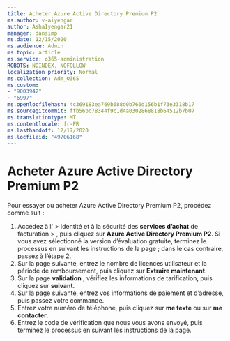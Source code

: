 ```yaml
---
title: Acheter Azure Active Directory Premium P2
ms.author: v-aiyengar
author: AshaIyengar21
manager: dansimp
ms.date: 12/15/2020
ms.audience: Admin
ms.topic: article
ms.service: o365-administration
ROBOTS: NOINDEX, NOFOLLOW
localization_priority: Normal
ms.collection: Adm_O365
ms.custom:
- "9003942"
- "6997"
ms.openlocfilehash: 4c369183ea769b688d0b766d156b1f73e3318b17
ms.sourcegitcommit: ffb56bc78344f9c1d4a0302868818b64512b7b07
ms.translationtype: MT
ms.contentlocale: fr-FR
ms.lasthandoff: 12/17/2020
ms.locfileid: "49706168"
---
```

# <a name="buy-azure-active-directory-premium-p2"></a>Acheter Azure Active Directory Premium P2

Pour essayer ou acheter Azure Active Directory Premium P2, procédez comme suit :

1. Accédez à l'  >  identité et à la sécurité des **services d’achat** de facturation  >  [](https://go.microsoft.com/fwlink/?linkid=2131946), puis cliquez sur **Azure Active Directory Premium P2**.
Si vous avez sélectionné la version d’évaluation gratuite, terminez le processus en suivant les instructions de la page ; dans le cas contraire, passez à l’étape 2.
1. Sur la page suivante, entrez le nombre de licences utilisateur et la période de remboursement, puis cliquez sur **Extraire maintenant**.
1. Sur la page **validation** , vérifiez les informations de tarification, puis cliquez sur **suivant**.
1. Sur la page suivante, entrez vos informations de paiement et d’adresse, puis passez votre commande.
1. Entrez votre numéro de téléphone, puis cliquez sur **me texte** ou sur **me contacter**.
1. Entrez le code de vérification que nous vous avons envoyé, puis terminez le processus en suivant les instructions de la page.
